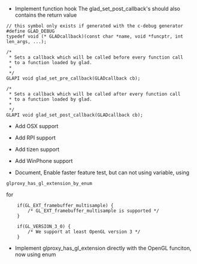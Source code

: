 * Implement function hook
The glad_set_post_callback's should also contains 
the return value
```
// this symbol only exists if generated with the c-debug generator
#define GLAD_DEBUG
typedef void (* GLADcallback)(const char *name, void *funcptr, int len_args, ...);

/*
 * Sets a callback which will be called before every function call
 * to a function loaded by glad.
 *
 */
GLAPI void glad_set_pre_callback(GLADcallback cb);

/*
 * Sets a callback which will be called after every function call
 * to a function loaded by glad.
 *
 */
GLAPI void glad_set_post_callback(GLADcallback cb);
```

* Add OSX support

* Add RPI support

* Add tizen support

* Add WinPhone support

* Document, Enable faster feature test, but can not using variable, using 
```
glproxy_has_gl_extension_by_enum
```
for 
```
    if(GL_EXT_framebuffer_multisample) { 
        /* GL_EXT_framebuffer_multisample is supported */ 
    }

    if(GL_VERSION_3_0) {
        /* We support at least OpenGL version 3 */
    }
```

* Implement glproxy_has_gl_extension directly with the OpenGL funciton, now using
  enum
